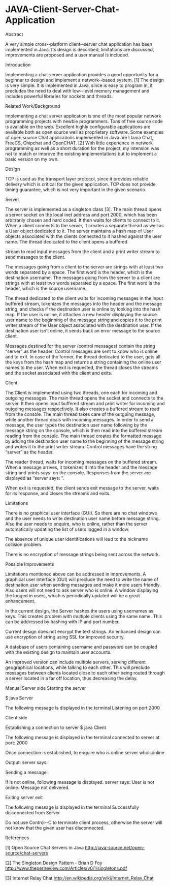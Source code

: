 # JAVA-Client-Server-Chat-Application

Abstract

A very simple cross-­‐platform client-­‐server chat application has been implemented in Java. Its design is described, limitations are discussed, improvements are proposed and a user manual is included.

Introduction

Implementing a chat server application provides a good opportunity for a beginner to design and implement a network-­‐based system. [1]  The design is very simple. It is implemented in Java, since is easy to program in, it precludes the need to deal with low-­‐level memory management and includes powerful libraries for sockets and threads.

Related Work/Background

Implementing a chat server application is one of the most popular network programming projects with newbie programmers. Tons of free source code is available on the web. Excellent highly configurable applications are available both as open source well as proprietary software. Some examples of open source Chat applications implemented in Java are Llama Chat, FreeCS, Chipchat and OpenCHAT.
[2] With little experience in network programming as well as a short duration for the project, my intension was not to match or improve the existing implementations but to implement a basic version on my own.

Design

TCP is used as the transport layer protocol, since it provides reliable delivery which is critical for the given application. TCP does not provide timing guarantee, which is not very important in the given scenario.

Server

The server is implemented as a singleton class [3]. The main thread opens a server socket on the local inet address and port 2000, which has been arbitrarily chosen and hard coded. It then waits for clients to connect to it. When a client connects to the server, it creates a separate thread as well as a User object dedicated to it. The server maintains a hash map of User objects associated with the clients connected to it hashed against the user name. The thread dedicated to the client opens a buffered
 
stream to read input messages from the client and a print writer stream to send messages to the client.

The messages going from a client to the server are strings with at least two words separated by a space. The first word is the header, which is the destination username. The messages going from the server to a client are strings with at least two words separated by a space. The first word is the header, which is the source username.

The thread dedicated to the client waits for incoming messages in the input buffered stream, tokenizes the messages into the header and the message string, and checks if the destination user is online by looking into the hash map. If the user is online, it attaches a new header displaying the source user name to the beginning of the message string and copies it to the print writer stream of the User object associated with the destination user. If the destination user isn’t online, it sends back an error message to the source client.

Messages destined for the server (control messages) contain the string “server” as the header. Control messages are sent to know who is online and to exit. In case of the former, the thread dedicated to the user, gets all the keys from the hash map and returns a string containing the online user names to the user. When exit is requested, the thread closes the streams and the socket associated with the client and exits.

Client

The Client is implemented using two threads, one each for incoming and outgoing messages. The main thread opens the socket and connects to the server. It then opens input buffered stream and print writer for incoming and outgoing messages respectively. It also creates a buffered stream to read from the console. The main thread takes care of the outgoing message, while another thread deals with incoming messages. In order to send a message, the user types the destination user name following by the message string on the console, which is then read into the buffered stream reading from the console. The main thread creates the formatted message by adding the destination user name to the beginning of the message string and writes it to the print writer stream. Control messages have the string “server” as the header.

The reader thread, waits for incoming messages on the buffered stream. When a message arrives, it tokenizes it into the header and the message string and prints
<source user> says: <message string> on the console. Responses from the server are displayed as “server says: <message string>”.

When exit is requested, the client sends exit message to the server, waits for its response, and closes the streams and exits.
 
Limitations

There is no graphical user interface (GUI). So there are no chat windows and the user needs to write destination user name before message string. Also the user needs to enquire, who is online, rather than the server automatically updating the list of users logged in a window.

The absence of unique user identifications will lead to the nickname collision problem.

There is no encryption of message strings being sent across the network.


Possible Improvements

Limitations mentioned above can be addressed in improvements. A graphical user interface (GUI) will preclude the need to write the name of destination user when sending messages and make it more users friendly. Also users will not need to ask server who is online. A window displaying the logged in users, which is periodically updated will be a great enhancement.

In the current design, the Server hashes the users using usernames as keys. This creates problem with multiple clients using the same name. This can be addressed by hashing with IP and port number.

Current design does not encrypt the text strings. An enhanced design can use encryption of string using SSL for improved security.

A database of users containing username and password can be coupled with the existing design to maintain user accounts.

An improved version can include multiple servers, serving different geographical locations, while talking to each other. This will preclude messages between clients located close to each other being routed through a server located in a far off location, thus decreasing the delay.


Manual Server side
Starting the server

$ java Server
 
The following message is displayed in the terminal Listening on <server Inet Address> port 2000

Client side

Establishing a connection to server
$ java Client <serverurl> <username>

The following message is displayed in the terminal connected to server at <server Inet Address> port: 2000

Once connection is established, to enquire who is online
server whoisonline

Output:
server says: <string displaying user list>

Sending a message
<destination user> <message string>

If <destination user> is not online, following message is displayed.
server says: User <destination user> is not online. Message <message string> not delivered.

Exiting
server exit

The following message is displayed in the terminal Successfully disconnected from Server

Do not use Control-­‐C to terminate client process, otherwise the server will not know that the given user has disconnected.


References

[1]	Open Source Chat Servers in Java http://java-source.net/open-source/chat-servers

[2]	The Singleton Design Pattern - Brian D Foy http://www.theperlreview.com/Articles/v0i1/singletons.pdf

[3]	Internet Relay Chat http://en.wikipedia.org/wiki/Internet_Relay_Chat
